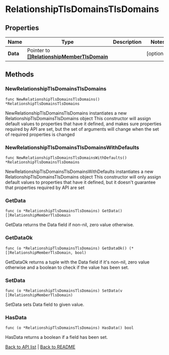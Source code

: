 # RelationshipTlsDomainsTlsDomains

## Properties

Name | Type | Description | Notes
------------ | ------------- | ------------- | -------------
**Data** | Pointer to [**[]RelationshipMemberTlsDomain**](RelationshipMemberTlsDomain.md) |  | [optional] 

## Methods

### NewRelationshipTlsDomainsTlsDomains

`func NewRelationshipTlsDomainsTlsDomains() *RelationshipTlsDomainsTlsDomains`

NewRelationshipTlsDomainsTlsDomains instantiates a new RelationshipTlsDomainsTlsDomains object
This constructor will assign default values to properties that have it defined,
and makes sure properties required by API are set, but the set of arguments
will change when the set of required properties is changed

### NewRelationshipTlsDomainsTlsDomainsWithDefaults

`func NewRelationshipTlsDomainsTlsDomainsWithDefaults() *RelationshipTlsDomainsTlsDomains`

NewRelationshipTlsDomainsTlsDomainsWithDefaults instantiates a new RelationshipTlsDomainsTlsDomains object
This constructor will only assign default values to properties that have it defined,
but it doesn't guarantee that properties required by API are set

### GetData

`func (o *RelationshipTlsDomainsTlsDomains) GetData() []RelationshipMemberTlsDomain`

GetData returns the Data field if non-nil, zero value otherwise.

### GetDataOk

`func (o *RelationshipTlsDomainsTlsDomains) GetDataOk() (*[]RelationshipMemberTlsDomain, bool)`

GetDataOk returns a tuple with the Data field if it's non-nil, zero value otherwise
and a boolean to check if the value has been set.

### SetData

`func (o *RelationshipTlsDomainsTlsDomains) SetData(v []RelationshipMemberTlsDomain)`

SetData sets Data field to given value.

### HasData

`func (o *RelationshipTlsDomainsTlsDomains) HasData() bool`

HasData returns a boolean if a field has been set.


[Back to API list](../README.md#documentation-for-api-endpoints) | [Back to README](../README.md)


